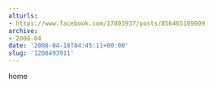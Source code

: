 ```yaml
---
alturls:
- https://www.facebook.com/17803937/posts/856465189909
archive:
- 2008-04
date: '2008-04-18T04:45:11+00:00'
slug: '1208493911'
---
```


home

